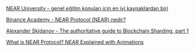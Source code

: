 
[NEAR University - genel eğitim konuları için en iyi kaynaklardan biri  ](https://www.near.university/)</br>

[Binance Academy - NEAR Protocol (NEAR) nedir?](https://academy.binance.com/tr/articles/what-is-near-protocol-near)</br>

[Alexander Skidanov - The authoritative guide to Blockchain Sharding, part 1](https://medium.com/nearprotocol/the-authoritative-guide-to-blockchain-sharding-part-1-1b53ed31e060)</br>

[What is NEAR Protocol? NEAR Explained with Animations](https://github.com/nearistanbul/resources/edit/main/resources.md)</br>
